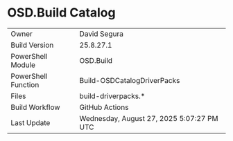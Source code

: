 ﻿# OSD.Build Catalog

| | |
|-|-|
| Owner | David Segura |
| Build Version | 25.8.27.1 |
| PowerShell Module | OSD.Build |
| PowerShell Function | Build-OSDCatalogDriverPacks |
| Files | build-driverpacks.* |
| Build Workflow | GitHub Actions |
| Last Update | Wednesday, August 27, 2025 5:07:27 PM UTC |
